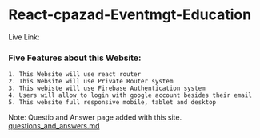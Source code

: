 # React-cpazad-Eventmgt-Education
Live Link: 

### Five Features about this Website:

    1. This Website will use react router
    2. This Website will use Private Router system
    3. This webiste will use Firebase Authentication system
    4. Users will allow to login with google account besides their email
    5. This website full responsive mobile, tablet and desktop

Note: Questio and Answer page added with this site. 
[questions_and_answers.md](questions_and_answers.md)

